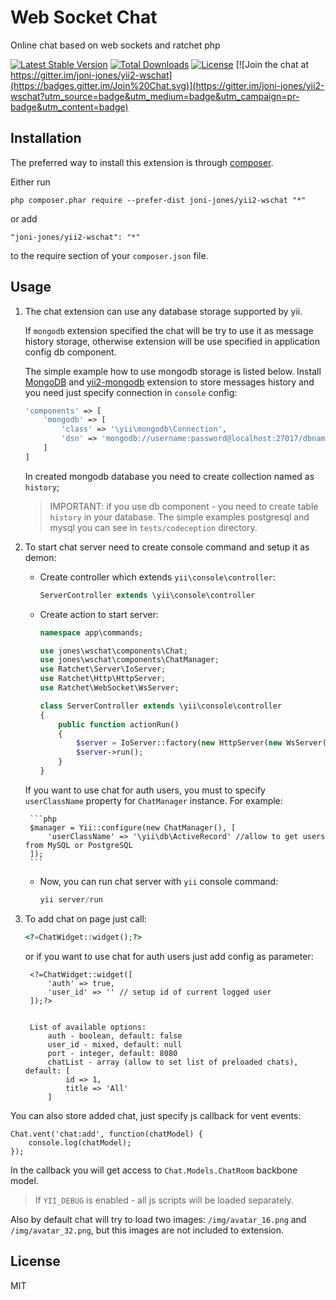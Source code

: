 Web Socket Chat
===============

Online chat based on web sockets and ratchet php

[![Latest Stable Version](https://poser.pugx.org/joni-jones/yii2-wschat/v/stable)](https://packagist.org/packages/joni-jones/yii2-wschat)
[![Total Downloads](https://poser.pugx.org/joni-jones/yii2-wschat/downloads)](https://packagist.org/packages/joni-jones/yii2-wschat)
[![License](https://poser.pugx.org/joni-jones/yii2-wschat/license)](https://packagist.org/packages/joni-jones/yii2-wschat)
[![Join the chat at https://gitter.im/joni-jones/yii2-wschat](https://badges.gitter.im/Join%20Chat.svg)](https://gitter.im/joni-jones/yii2-wschat?utm_source=badge&utm_medium=badge&utm_campaign=pr-badge&utm_content=badge)

Installation
------------

The preferred way to install this extension is through [composer](http://getcomposer.org/download/).

Either run

```
php composer.phar require --prefer-dist joni-jones/yii2-wschat "*"
```

or add

```
"joni-jones/yii2-wschat": "*"
```

to the require section of your `composer.json` file.

Usage
------------

1. The chat extension can use any database storage supported by yii.
	
	If `mongodb` extension specified the chat will be try to use it as message history storage, otherwise extension
will be use specified in application config db component.
	
	The simple example how to use mongodb storage is listed below.
Install [MongoDB](http://docs.mongodb.org/) and [yii2-mongodb](http://www.yiiframework.com/doc-2.0/ext-mongodb-index.html)
extension to store messages history and you need just specify connection in `console` config:

    ```php
    'components' => [
        'mongodb' => [
            'class' => '\yii\mongodb\Connection',
            'dsn' => 'mongodb://username:password@localhost:27017/dbname'
        ]
    ]
    ```
    In created mongodb database you need to create collection named as `history`;

	> IMPORTANT: if you use db component - you need to create table `history` in your database.
The simple examples postgresql and mysql you can see in `tests/codeception` directory.

2. To start chat server need to create console command and setup it as demon:
    
    - Create controller which extends `yii\console\controller`:
        
        ```php
        ServerController extends \yii\console\controller
        ```
        
    - Create action to start server:
    
        ```php
        namespace app\commands;

        use jones\wschat\components\Chat;
        use jones\wschat\components\ChatManager;
        use Ratchet\Server\IoServer;
        use Ratchet\Http\HttpServer;
        use Ratchet\WebSocket\WsServer;
        
        class ServerController extends \yii\console\controller
        {
            public function actionRun()
            {
                $server = IoServer::factory(new HttpServer(new WsServer(new Chat(new ChatManager()))), 8080);
                $server->run();
            }
        }
        ```
        
    If you want to use chat for auth users, you must to specify `userClassName` property for `ChatManager` instance.
    For example:
    
        ```php
        $manager = Yii::configure(new ChatManager(), [
            'userClassName' => '\yii\db\ActiveRecord' //allow to get users from MySQL or PostgreSQL
        ]);
        ```
        
    - Now, you can run chat server with `yii` console command:
    
        ```php
        yii server/run
        ```
        
3. To add chat on page just call:

    ```php
    <?=ChatWidget::widget();?>
    ```
    
    or if you want to use chat for auth users just add config as parameter:
      
        <?=ChatWidget::widget([
            'auth' => true,
            'user_id' => '' // setup id of current logged user
        ]);?>
    
    
        List of available options:
            auth - boolean, default: false
            user_id - mixed, default: null
            port - integer, default: 8080
            chatList - array (allow to set list of preloaded chats), default: [
                id => 1,
                title => 'All'
            ]

You can also store added chat, just specify js callback for vent events:

    Chat.vent('chat:add', function(chatModel) {
        console.log(chatModel);
    });
    
In the callback you will get access to ``Chat.Models.ChatRoom`` backbone model.

> If `YII_DEBUG` is enabled - all js scripts will be loaded separately.

Also by default chat will try to load two images:
`/img/avatar_16.png` and `/img/avatar_32.png`, but this images are not included to extension.

License
----

MIT
